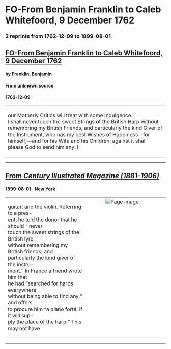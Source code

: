 
# FO-From Benjamin Franklin to Caleb Whitefoord, 9 December 1762

### 2 reprints from 1762-12-09 to 1899-08-01

## [FO-From Benjamin Franklin to Caleb Whitefoord, 9 December 1762](https://founders.archives.gov/documents/Franklin/01-10-02-0090)

#### by Franklin, Benjamin

#### From unknown source

#### 1762-12-09

<table style="width: 100%;"><tr><td style="width: 50%">

our Motherly Critics will treat with some Indulgence.  
I shall never touch the sweet Strings of the British Harp without remembring my British Friends, and particularly the kind Giver of the Instrument, who has my best Wishes of Happiness—for himself,—and for his Wife and his Children, against it shall please God to send him any. I
</td></tr></table>

---

## [From _Century Illustrated Magazine (1881-1906)_](https://archive.org/details/sim_century-illustrated-monthly-magazine_1899-08_58_4/page/n132/mode/1up?view=theater)

#### 1899-08-01 &middot; [New York](http://dbpedia.org/resource/New_York_City)

<table style="width: 100%;"><tr><td style="width: 50%">

  
guitar, and the violin. Referring to a pres-  
ent, he told the donor that he should “ never  
touch the sweet strings of the British lyre,  
without remembering my British friends, and  
particularly the kind giver of the instru-  
ment.” In France a friend wrote him that  
he had “searched for harps everywhere  
without being able to find any,” and offers  
to procure him “a piano forté, if it will sup-  
ply the place of the harp.” This may not have
</td><td style="width: 50%; max-height: 75%; margin: auto; display: block;">
<img alt="Page image" src="https://iiif.archive.org/iiif/sim_century-illustrated-monthly-magazine_1899-08_58_4&#0036;132/pct:11.556604,76.282051,34.944969,12.927350/600,/0/default.jpg"/>
</td>
</tr></table>

---

